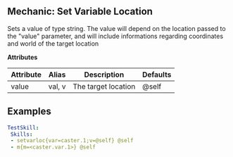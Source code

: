 Mechanic: Set Variable Location
--------------------------
Sets a value of type string. The value will depend on the location passed to the "value" parameter, and will include informations regarding coordinates and world of the target location

**Attributes**

| Attribute | Alias | Description | Defaults |
| --------- | ----- | ----------- | -------- |
| value  | val, v  | The target location | @self

Examples
--------
```yaml
TestSkill:
 Skills:
 - setvarloc{var=caster.1;v=@self} @self
 - m{m=<caster.var.1>} @self
```